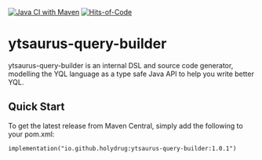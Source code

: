 [![Java CI with Maven](https://github.com/holydrug/yandex-backup-util/actions/workflows/maven-build.yml/badge.svg)](https://github.com/holydrug/ytsaurus-query-builder/actions/workflows/ci.yml)
[![Hits-of-Code](https://hitsofcode.com/github/holydrug/ytsaurus-query-builder)](https://hitsofcode.com/github/holydrug/ytsaurus-query-builder/view)

ytsaurus-query-builder
====

ytsaurus-query-builder is an internal DSL and source code generator, modelling the YQL language as a type safe Java API to help you write better YQL. 

## Quick Start
To get the latest release from Maven Central, simply add the following to your pom.xml:

```
implementation("io.github.holydrug:ytsaurus-query-builder:1.0.1")
```

